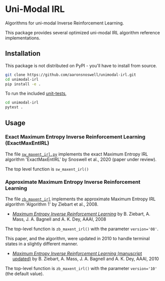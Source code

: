 
# Uni-Modal IRL

Algorithms for uni-modal Inverse Reinforcement Learning.

This package provides several optimized uni-modal IRL algorithm reference
implementations.

## Installation

This package is not distributed on PyPI - you'll have to install from source.

```bash
git clone https://github.com/aaronsnoswell/unimodal-irl.git
cd unimodal-irl
pip install -e .
```

To run the included [unit-tests](unimodal_irl/test_sw_maxent_irl.py),

```bash
cd unimodal-irl
pytest .
```

## Usage

### Exact Maximum Entropy Inverse Reinforcement Learning (ExactMaxEntIRL)

The file [`sw_maxent_irl.py`](unimodal_irl/sw_maxent_irl.py) implements the exact
Maximum Entropy IRL algorithm 'ExactMaxEntIRL' by Snoswell et al., 2020 (paper under
review).

The top level function is `sw_maxent_irl()`

### Approximate Maximum Entropy Inverse Reinforcement Learning

The file [`zb_maxent_irl`](unimodal_irl/zb_maxent_irl.py) implements the approximate
Maximum Entropy IRL algorithm 'Algorithm 1' by Ziebart et al., 2008.

 * [*Maximum Entropy Inverse Reinforcement Learning*](https://www.aaai.org/Papers/AAAI/2008/AAAI08-227.pdf) by B. Ziebart, A. Mass, J. A.
   Bagnell and A. K. Dey, AAAI, 2008

The top-level function is `zb_maxent_irl()` with the parameter `version='08'`.

This paper, and the algorithm, were updated in 2010 to handle terminal states in a
slightly different manner.

 * [*Maximum Entropy Inverse Reinforcement Learning* (manuscript updated)](http://www-cgi.cs.cmu.edu/afs/cs.cmu.edu/Web/People/bziebart/publications/maxentirl-bziebart.pdf) by B. Ziebart, A. Mass, J. A.
   Bagnell and A. K. Dey, AAAI, 2010

The top-level function is `zb_maxent_irl()` with the parameter `version='10'`
(the default value).

